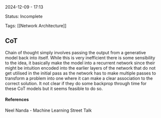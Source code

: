 2024-12-09 - 17:13

Status: Incomplete

Tags: [[Network Architecture]]

## CoT

Chain of thought simply involves passing the output from a generative model back into itself. While this is very inefficient there is some sensibility to the idea, it basically make the model into a recurrent network since their might be intuition encoded into the earlier layers of the network that do not get utilised in the initial pass as the network has to make multiple passes to transform a problem into one where it can make a clear association to the correct solution. It not clear if they do some backprop through time for these CoT models but it seems feasible to do so.


#### **References**
Neel Nanda - Machine Learning Street Talk